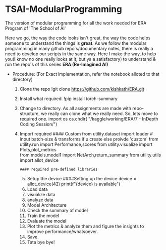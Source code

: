 # TSAI-ModularProgramming
The version of modular programming for all the work needed for ERA Program of 'The School of AI'


Here we go, the way the code looks isn't great, the way the code helps someone to understand the things is **great**. As we follow the modular programming in many github repo's/documentary notes, there is really a need to develop our scripts in the same way. Here I make the way, to help you(I know no one really looks at it, but ya a satisfactory) to understand & run the repo's of this series
                                                          **ERA (Re-Imagined AI)**
* Procedure: (For Exact implementation, refer the notebook alloted to that directory)
    1. Clone the repo
         !git clone https://github.com/kishkath/ERA.git
    2. Install what required.
         !pip install torch-summary
        
    3. Change to directory. As all assignments are made with repo-structure, we really can clone what we really need. So, lets move to required one.
         import os
        os.chdir( "/kaggle/working/ERA/7 - InDepth Coding Session/")
   4. Import required
          #### Custom
          from utility.dataset import loader # input batch-size & transforms if u create else proivde 'custom'
          from utility.run import Performance,scores
          from utility.visualize import Plots,plot_metrics  
          from models.model1 import NetArch,return_summary
          from utility.utils import allot_device
 
          #### required pre-defined libraries

      5. Setup the device
          ####Setting up the device 
          device = allot_device(42)
          print(f"{device} is available")
      6. Load data
      7. visualize data
      8. analyze data
      9. Model Architecture
      10. Check the summary of model
      11. Train the model
      12. Evaluate the model
      13. Plot the metrics & analyze them and figure the insights to improve performance/whatsoever.
      14. Save.
      15. Tata bye bye!
